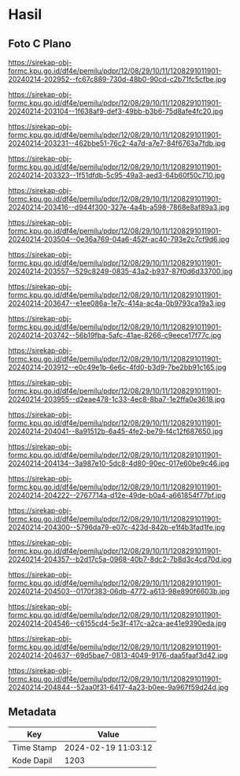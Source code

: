 # Hasil

## Foto C Plano

https://sirekap-obj-formc.kpu.go.id/df4e/pemilu/pdpr/12/08/29/10/11/1208291011901-20240214-202952--fc67c889-730d-48b0-90cd-c2b71fc5cfbe.jpg

https://sirekap-obj-formc.kpu.go.id/df4e/pemilu/pdpr/12/08/29/10/11/1208291011901-20240214-203104--1f638af9-def3-49bb-b3b6-75d8afe4fc20.jpg

https://sirekap-obj-formc.kpu.go.id/df4e/pemilu/pdpr/12/08/29/10/11/1208291011901-20240214-203231--462bbe51-76c2-4a7d-a7e7-84f6763a7fdb.jpg

https://sirekap-obj-formc.kpu.go.id/df4e/pemilu/pdpr/12/08/29/10/11/1208291011901-20240214-203323--1f51dfdb-5c95-49a3-aed3-64b60f50c710.jpg

https://sirekap-obj-formc.kpu.go.id/df4e/pemilu/pdpr/12/08/29/10/11/1208291011901-20240214-203416--d944f300-327e-4a4b-a598-7868e8af89a3.jpg

https://sirekap-obj-formc.kpu.go.id/df4e/pemilu/pdpr/12/08/29/10/11/1208291011901-20240214-203504--0e36a769-04a6-452f-ac40-793e2c7cf9d6.jpg

https://sirekap-obj-formc.kpu.go.id/df4e/pemilu/pdpr/12/08/29/10/11/1208291011901-20240214-203557--529c8249-0835-43a2-b937-87f0d6d33700.jpg

https://sirekap-obj-formc.kpu.go.id/df4e/pemilu/pdpr/12/08/29/10/11/1208291011901-20240214-203647--e1ee086a-1e7c-414a-ac4a-0b9793ca19a3.jpg

https://sirekap-obj-formc.kpu.go.id/df4e/pemilu/pdpr/12/08/29/10/11/1208291011901-20240214-203742--56b19fba-5afc-41ae-8266-c9eece17f77c.jpg

https://sirekap-obj-formc.kpu.go.id/df4e/pemilu/pdpr/12/08/29/10/11/1208291011901-20240214-203912--e0c49e1b-6e6c-4fd0-b3d9-7be2bb91c165.jpg

https://sirekap-obj-formc.kpu.go.id/df4e/pemilu/pdpr/12/08/29/10/11/1208291011901-20240214-203955--d2eae478-1c33-4ec8-8ba7-1e2ffa0e3618.jpg

https://sirekap-obj-formc.kpu.go.id/df4e/pemilu/pdpr/12/08/29/10/11/1208291011901-20240214-204041--8a91512b-6a45-4fe2-be79-f4c12f687650.jpg

https://sirekap-obj-formc.kpu.go.id/df4e/pemilu/pdpr/12/08/29/10/11/1208291011901-20240214-204134--3a987e10-5dc8-4d80-90ec-017e60be9c46.jpg

https://sirekap-obj-formc.kpu.go.id/df4e/pemilu/pdpr/12/08/29/10/11/1208291011901-20240214-204222--2767714a-d12e-49de-b0a4-a661854f77bf.jpg

https://sirekap-obj-formc.kpu.go.id/df4e/pemilu/pdpr/12/08/29/10/11/1208291011901-20240214-204300--5796da79-e07c-423d-842b-e1f4b3fad1fe.jpg

https://sirekap-obj-formc.kpu.go.id/df4e/pemilu/pdpr/12/08/29/10/11/1208291011901-20240214-204357--b2d17c5a-0968-40b7-8dc2-7b8d3c4cd70d.jpg

https://sirekap-obj-formc.kpu.go.id/df4e/pemilu/pdpr/12/08/29/10/11/1208291011901-20240214-204503--0170f383-06db-4772-a613-98e890f6603b.jpg

https://sirekap-obj-formc.kpu.go.id/df4e/pemilu/pdpr/12/08/29/10/11/1208291011901-20240214-204546--c6155cd4-5e3f-417c-a2ca-ae41e9390eda.jpg

https://sirekap-obj-formc.kpu.go.id/df4e/pemilu/pdpr/12/08/29/10/11/1208291011901-20240214-204637--69d5bae7-0813-4049-9176-daa5faaf3d42.jpg

https://sirekap-obj-formc.kpu.go.id/df4e/pemilu/pdpr/12/08/29/10/11/1208291011901-20240214-204844--52aa0f31-6417-4a23-b0ee-9a967f59d24d.jpg


## Metadata

| Key        | Value               |
| ---------- | ------------------- |
| Time Stamp | 2024-02-19 11:03:12 |
| Kode Dapil | 1203                |



